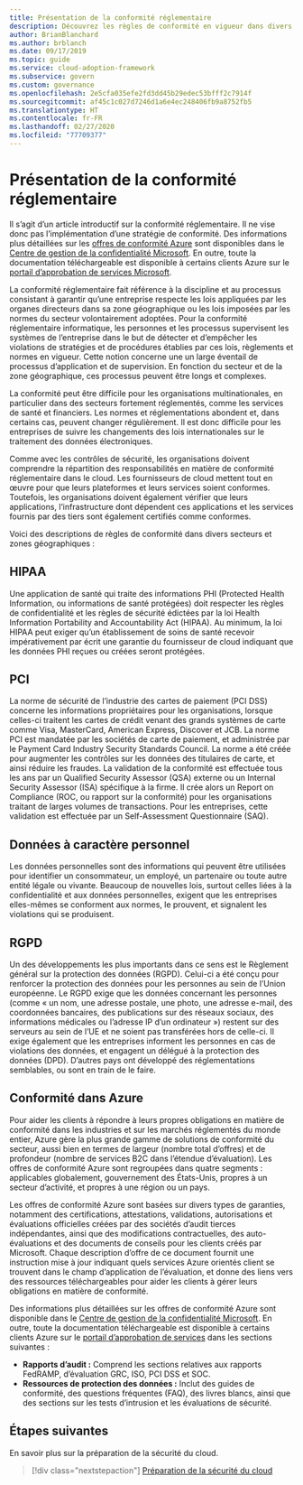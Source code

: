 ```yaml
---
title: Présentation de la conformité réglementaire
description: Découvrez les règles de conformité en vigueur dans divers secteurs d’activité et zones géographiques qui sont susceptibles d’affecter la gouvernance cloud.
author: BrianBlanchard
ms.author: brblanch
ms.date: 09/17/2019
ms.topic: guide
ms.service: cloud-adoption-framework
ms.subservice: govern
ms.custom: governance
ms.openlocfilehash: 2e5cfa035efe2fd3dd45b29edec53bfff2c7914f
ms.sourcegitcommit: af45c1c027d7246d1a6e4ec248406fb9a8752fb5
ms.translationtype: HT
ms.contentlocale: fr-FR
ms.lasthandoff: 02/27/2020
ms.locfileid: "77709377"
---
```

# <a name="introduction-to-regulatory-compliance"></a>Présentation de la conformité réglementaire

Il s’agit d’un article introductif sur la conformité réglementaire. Il ne vise donc pas l’implémentation d’une stratégie de conformité. Des informations plus détaillées sur les [offres de conformité Azure](https://aka.ms/allcompliance) sont disponibles dans le [Centre de gestion de la confidentialité Microsoft](https://www.microsoft.com/trustcenter/default.aspx). En outre, toute la documentation téléchargeable est disponible à certains clients Azure sur le [portail d’approbation de services Microsoft](https://servicetrust.microsoft.com).

La conformité réglementaire fait référence à la discipline et au processus consistant à garantir qu’une entreprise respecte les lois appliquées par les organes directeurs dans sa zone géographique ou les lois imposées par les normes du secteur volontairement adoptées. Pour la conformité réglementaire informatique, les personnes et les processus supervisent les systèmes de l’entreprise dans le but de détecter et d’empêcher les violations de stratégies et de procédures établies par ces lois, règlements et normes en vigueur. Cette notion concerne une un large éventail de processus d’application et de supervision. En fonction du secteur et de la zone géographique, ces processus peuvent être longs et complexes.

La conformité peut être difficile pour les organisations multinationales, en particulier dans des secteurs fortement réglementés, comme les services de santé et financiers. Les normes et réglementations abondent et, dans certains cas, peuvent changer régulièrement. Il est donc difficile pour les entreprises de suivre les changements des lois internationales sur le traitement des données électroniques.

Comme avec les contrôles de sécurité, les organisations doivent comprendre la répartition des responsabilités en matière de conformité réglementaire dans le cloud. Les fournisseurs de cloud mettent tout en œuvre pour que leurs plateformes et leurs services soient conformes. Toutefois, les organisations doivent également vérifier que leurs applications, l’infrastructure dont dépendent ces applications et les services fournis par des tiers sont également certifiés comme conformes.

Voici des descriptions de règles de conformité dans divers secteurs et zones géographiques :

## <a name="hipaa"></a>HIPAA

Une application de santé qui traite des informations PHI (Protected Health Information, ou informations de santé protégées) doit respecter les règles de confidentialité et les règles de sécurité édictées par la loi Health Information Portability and Accountability Act (HIPAA). Au minimum, la loi HIPAA peut exiger qu’un établissement de soins de santé recevoir impérativement par écrit une garantie du fournisseur de cloud indiquant que les données PHI reçues ou créées seront protégées.

## <a name="pci"></a>PCI

La norme de sécurité de l’industrie des cartes de paiement (PCI DSS) concerne les informations propriétaires pour les organisations, lorsque celles-ci traitent les cartes de crédit venant des grands systèmes de carte comme Visa, MasterCard, American Express, Discover et JCB. La norme PCI est mandatée par les sociétés de carte de paiement, et administrée par le Payment Card Industry Security Standards Council. La norme a été créée pour augmenter les contrôles sur les données des titulaires de carte, et ainsi réduire les fraudes. La validation de la conformité est effectuée tous les ans par un Qualified Security Assessor (QSA) externe ou un Internal Security Assessor (ISA) spécifique à la firme. Il crée alors un Report on Compliance (ROC, ou rapport sur la conformité) pour les organisations traitant de larges volumes de transactions. Pour les entreprises, cette validation est effectuée par un Self-Assessment Questionnaire (SAQ).

## <a name="personal-data"></a>Données à caractère personnel

Les données personnelles sont des informations qui peuvent être utilisées pour identifier un consommateur, un employé, un partenaire ou toute autre entité légale ou vivante. Beaucoup de nouvelles lois, surtout celles liées à la confidentialité et aux données personnelles, exigent que les entreprises elles-mêmes se conforment aux normes, le prouvent, et signalent les violations qui se produisent.

## <a name="gdpr"></a>RGPD

Un des développements les plus importants dans ce sens est le Règlement général sur la protection des données (RGPD). Celui-ci a été conçu pour renforcer la protection des données pour les personnes au sein de l’Union européenne. Le RGPD exige que les données concernant les personnes (comme « un nom, une adresse postale, une photo, une adresse e-mail, des coordonnées bancaires, des publications sur des réseaux sociaux, des informations médicales ou l’adresse IP d’un ordinateur ») restent sur des serveurs au sein de l’UE et ne soient pas transférées hors de celle-ci. Il exige également que les entreprises informent les personnes en cas de violations des données, et engagent un délégué à la protection des données (DPD). D’autres pays ont développé des réglementations semblables, ou sont en train de le faire.

## <a name="compliant-foundation-in-azure"></a>Conformité dans Azure

Pour aider les clients à répondre à leurs propres obligations en matière de conformité dans les industries et sur les marchés réglementés du monde entier, Azure gère la plus grande gamme de solutions de conformité du secteur, aussi bien en termes de largeur (nombre total d’offres) et de profondeur (nombre de services B2C dans l’étendue d’évaluation). Les offres de conformité Azure sont regroupées dans quatre segments : applicables globalement, gouvernement des États-Unis, propres à un secteur d’activité, et propres à une région ou un pays.

Les offres de conformité Azure sont basées sur divers types de garanties, notamment des certifications, attestations, validations, autorisations et évaluations officielles créées par des sociétés d’audit tierces indépendantes, ainsi que des modifications contractuelles, des auto-évaluations et des documents de conseils pour les clients créés par Microsoft. Chaque description d’offre de ce document fournit une instruction mise à jour indiquant quels services Azure orientés client se trouvent dans le champ d’application de l’évaluation, et donne des liens vers des ressources téléchargeables pour aider les clients à gérer leurs obligations en matière de conformité.

Des informations plus détaillées sur les offres de conformité Azure sont disponible dans le [Centre de gestion de la confidentialité Microsoft](https://www.microsoft.com/trustcenter/compliance/complianceofferings). En outre, toute la documentation téléchargeable est disponible à certains clients Azure sur le [portail d’approbation de services](https://servicetrust.microsoft.com) dans les sections suivantes :

- **Rapports d’audit :** Comprend les sections relatives aux rapports FedRAMP, d’évaluation GRC, ISO, PCI DSS et SOC.
- **Ressources de protection des données :** Inclut des guides de conformité, des questions fréquentes (FAQ), des livres blancs, ainsi que des sections sur les tests d’intrusion et les évaluations de sécurité.

## <a name="next-steps"></a>Étapes suivantes

En savoir plus sur la préparation de la sécurité du cloud.

> [!div class="nextstepaction"]
> [Préparation de la sécurité du cloud](./cloud-security-readiness.md)
